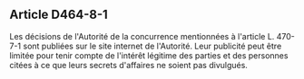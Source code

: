 Article D464-8-1
----
Les décisions de l'Autorité de la concurrence mentionnées à l'article L. 470-7-1
sont publiées sur le site internet de l'Autorité. Leur publicité peut être
limitée pour tenir compte de l'intérêt légitime des parties et des personnes
citées à ce que leurs secrets d'affaires ne soient pas divulgués.
